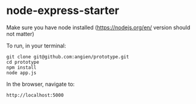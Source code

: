 # node-express-starter

Make sure you have node installed (https://nodejs.org/en/ version should not matter)

To run, in your terminal:

```
git clone git@github.com:angien/prototype.git
cd prototype
npm install
node app.js
```

In the browser, navigate to:

```
http://localhost:5000
```
